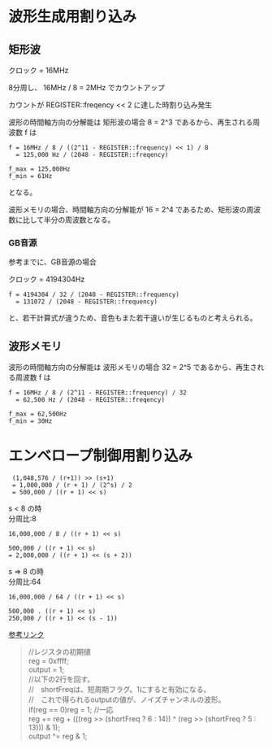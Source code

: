 # 波形生成用割り込み
## 矩形波
クロック = 16MHz

8分周し、
16MHz / 8 = 2MHz
でカウントアップ

カウントが
REGISTER::freqency << 2 
に達した時割り込み発生

波形の時間軸方向の分解能は 矩形波の場合 8 = 2^3 であるから、再生される周波数 f は
 
 ```
 f = 16MHz / 8 / ((2^11 - REGISTER::frequency) << 1) / 8
   = 125,000 Hz / (2048 - REGISTER::freqency)

 f_max = 125,000Hz
 f_min = 61Hz
```

となる。

波形メモリの場合、時間軸方向の分解能が 16 = 2^4 であるため、矩形波の周波数に比して半分の周波数となる。

### GB音源
参考までに、GB音源の場合

クロック = 4194304Hz

```
f = 4194304 / 32 / (2048 - REGISTER::frequency)
  = 131072 / (2048 - REGISTER::frequency)
```

と、若干計算式が違うため、音色もまた若干違いが生じるものと考えられる。

## 波形メモリ
波形の時間軸方向の分解能は 波形メモリの場合 32 = 2^5 であるから、再生される周波数 f は
 
 ```
 f = 16MHz / 8 / (2^11 - REGISTER::frequency) / 32
   = 62,500 Hz / (2048 - REGISTER::freqency)

 f_max = 62,500Hz
 f_min = 30Hz
```

# エンベロープ制御用割り込み
```
 (1,048,576 / (r+1)) >> (s+1)
 = 1,000,000 / (r + 1) / (2^s) / 2
 = 500,000 / ((r + 1) << s)
```

s < 8 の時  
分周比:8
```
16,000,000 / 8 / ((r + 1) << s)

500,000 / ((r + 1) << s)
= 2,000,000 / ((r + 1) << (s + 2))
```

s => 8 の時  
分周比:64
```
16,000,000 / 64 / ((r + 1) << s)

500,000 . ((r + 1) << s)
250,000 / ((r + 1) << (s - 1))
```


[参考リンク](https://dic.nicovideo.jp/a/gb%E9%9F%B3%E6%BA%90)

> //レジスタの初期値   
> reg = 0xffff;  
> output = 1;  
> //以下の2行を回す。  
> //　shortFreqは、短周期フラグ。1にすると有効になる。  
> //　これで得られるoutputの値が、ノイズチャンネルの波形。  
> if(reg == 0)reg = 1; //一応  
> reg += reg + (((reg >> (shortFreq ? 6 : 14)) ^ (reg >> (shortFreq ? 5 : 13))) & 1);  
>  output ^= reg & 1;
